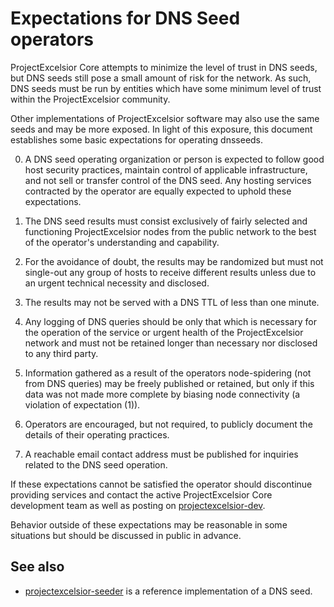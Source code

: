 Expectations for DNS Seed operators
====================================

ProjectExcelsior Core attempts to minimize the level of trust in DNS seeds,
but DNS seeds still pose a small amount of risk for the network.
As such, DNS seeds must be run by entities which have some minimum
level of trust within the ProjectExcelsior community.

Other implementations of ProjectExcelsior software may also use the same
seeds and may be more exposed. In light of this exposure, this
document establishes some basic expectations for operating dnsseeds.

0. A DNS seed operating organization or person is expected to follow good
host security practices, maintain control of applicable infrastructure,
and not sell or transfer control of the DNS seed. Any hosting services
contracted by the operator are equally expected to uphold these expectations.

1. The DNS seed results must consist exclusively of fairly selected and
functioning ProjectExcelsior nodes from the public network to the best of the
operator's understanding and capability.

2. For the avoidance of doubt, the results may be randomized but must not
single-out any group of hosts to receive different results unless due to an
urgent technical necessity and disclosed.

3. The results may not be served with a DNS TTL of less than one minute.

4. Any logging of DNS queries should be only that which is necessary
for the operation of the service or urgent health of the ProjectExcelsior
network and must not be retained longer than necessary nor disclosed
to any third party.

5. Information gathered as a result of the operators node-spidering
(not from DNS queries) may be freely published or retained, but only
if this data was not made more complete by biasing node connectivity
(a violation of expectation (1)).

6. Operators are encouraged, but not required, to publicly document the
details of their operating practices.

7. A reachable email contact address must be published for inquiries
related to the DNS seed operation.

If these expectations cannot be satisfied the operator should
discontinue providing services and contact the active ProjectExcelsior
Core development team as well as posting on
[projectexcelsior-dev](https://groups.google.com/forum/#!forum/projectexcelsior-dev).

Behavior outside of these expectations may be reasonable in some
situations but should be discussed in public in advance.

See also
----------
- [projectexcelsior-seeder](https://github.com/pooler/projectexcelsior-seeder) is a reference implementation of a DNS seed.
